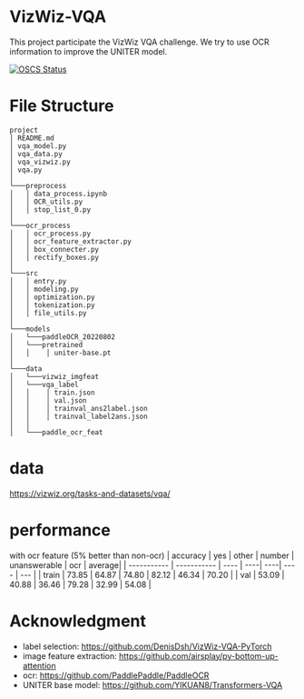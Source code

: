 # VizWiz-VQA
This project participate the VizWiz VQA challenge. We try to use OCR information to improve the UNITER model.

[![OSCS Status](https://www.oscs1024.com/platform/badge/qz701731tby/VizWiz-VQA.svg?size=small)](https://www.oscs1024.com/project/qz701731tby/VizWiz-VQA?ref=badge_small)


# File Structure

```
project
│ README.md
│ vqa_model.py  
│ vqa_data.py
│ vqa_vizwiz.py
│ vqa.py
│
└───preprocess
│   │ data_process.ipynb
│   │ OCR_utils.py
│   │ stop_list_0.py
│
└───ocr_process
│   │ ocr_process.py
│   │ ocr_feature_extractor.py
│   │ box_connecter.py
│   │ rectify_boxes.py
│
└───src
│   │ entry.py
│   │ modeling.py
│   │ optimization.py
│   │ tokenization.py
│   │ file_utils.py
│
└───models
│   └───paddleOCR_20220802
│   └───pretrained
│   │    │ uniter-base.pt
│
└───data
│   └───vizwiz_imgfeat
│   └───vqa_label
│   │    │ train.json
│   │    │ val.json
│   │    │ trainval_ans2label.json
│   │    │ trainval_label2ans.json
│   │
│   └───paddle_ocr_feat
```



# data 
https://vizwiz.org/tasks-and-datasets/vqa/

# performance
with ocr feature (5% better than non-ocr)
| accuracy      | yes | other | number | unanswerable | ocr | average|
| ----------- | ----------- | ---- | ----| ----| ---- | --- |
| train   |  73.85 | 64.87 | 74.80 | 82.12 | 46.34 | 70.20 |
| val   | 53.09 | 40.88 | 36.46 | 79.28 | 32.99 | 54.08 |

# Acknowledgment
- label selection: https://github.com/DenisDsh/VizWiz-VQA-PyTorch
- image feature extraction: https://github.com/airsplay/py-bottom-up-attention
- ocr: https://github.com/PaddlePaddle/PaddleOCR
- UNITER base model: https://github.com/YIKUAN8/Transformers-VQA
